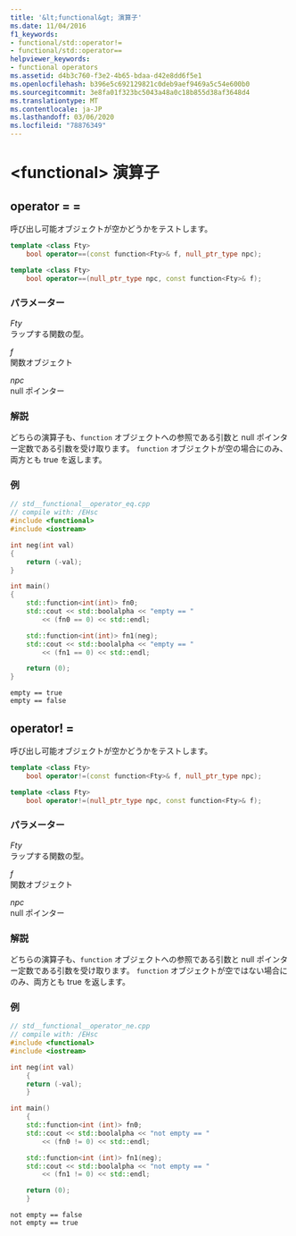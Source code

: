 ```yaml
---
title: '&lt;functional&gt; 演算子'
ms.date: 11/04/2016
f1_keywords:
- functional/std::operator!=
- functional/std::operator==
helpviewer_keywords:
- functional operators
ms.assetid: d4b3c760-f3e2-4b65-bdaa-d42e8dd6f5e1
ms.openlocfilehash: b396e5c692129821c0deb9aef9469a5c54e600b0
ms.sourcegitcommit: 3e8fa01f323bc5043a48a0c18b855d38af3648d4
ms.translationtype: MT
ms.contentlocale: ja-JP
ms.lasthandoff: 03/06/2020
ms.locfileid: "78876349"
---
```

# <a name="ltfunctionalgt-operators"></a>&lt;functional&gt; 演算子

## <a name="op_eq_eq"></a>operator = =

呼び出し可能オブジェクトが空かどうかをテストします。

```cpp
template <class Fty>
    bool operator==(const function<Fty>& f, null_ptr_type npc);

template <class Fty>
    bool operator==(null_ptr_type npc, const function<Fty>& f);
```

### <a name="parameters"></a>パラメーター

*Fty*\
ラップする関数の型。

*f*\
関数オブジェクト

*npc*\
null ポインター

### <a name="remarks"></a>解説

どちらの演算子も、`function` オブジェクトへの参照である引数と null ポインター定数である引数を受け取ります。 `function` オブジェクトが空の場合にのみ、両方とも true を返します。

### <a name="example"></a>例

```cpp
// std__functional__operator_eq.cpp
// compile with: /EHsc
#include <functional>
#include <iostream>

int neg(int val)
{
    return (-val);
}

int main()
{
    std::function<int(int)> fn0;
    std::cout << std::boolalpha << "empty == "
        << (fn0 == 0) << std::endl;

    std::function<int(int)> fn1(neg);
    std::cout << std::boolalpha << "empty == "
        << (fn1 == 0) << std::endl;

    return (0);
}
```

```Output
empty == true
empty == false
```

## <a name="op_neq"></a>operator! =

呼び出し可能オブジェクトが空かどうかをテストします。

```cpp
template <class Fty>
    bool operator!=(const function<Fty>& f, null_ptr_type npc);

template <class Fty>
    bool operator!=(null_ptr_type npc, const function<Fty>& f);
```

### <a name="parameters"></a>パラメーター

*Fty*\
ラップする関数の型。

*f*\
関数オブジェクト

*npc*\
null ポインター

### <a name="remarks"></a>解説

どちらの演算子も、`function` オブジェクトへの参照である引数と null ポインター定数である引数を受け取ります。 `function` オブジェクトが空ではない場合にのみ、両方とも true を返します。

### <a name="example"></a>例

```cpp
// std__functional__operator_ne.cpp
// compile with: /EHsc
#include <functional>
#include <iostream>

int neg(int val)
    {
    return (-val);
    }

int main()
    {
    std::function<int (int)> fn0;
    std::cout << std::boolalpha << "not empty == "
        << (fn0 != 0) << std::endl;

    std::function<int (int)> fn1(neg);
    std::cout << std::boolalpha << "not empty == "
        << (fn1 != 0) << std::endl;

    return (0);
    }
```

```Output
not empty == false
not empty == true
```
